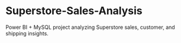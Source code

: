 # Superstore-Sales-Analysis
Power BI + MySQL project analyzing Superstore sales, customer, and shipping insights.
